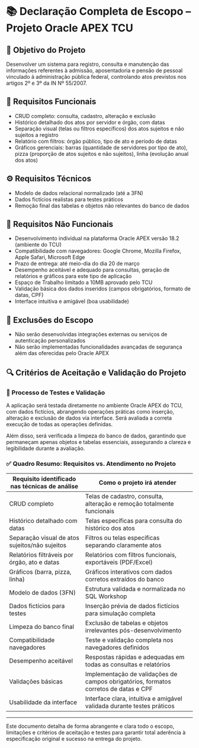 # 📚 Declaração Completa de Escopo – Projeto Oracle APEX TCU

## 🎯 Objetivo do Projeto
Desenvolver um sistema para registro, consulta e manutenção das informações referentes à admissão, aposentadoria e pensão de pessoal vinculado à administração pública federal, controlando atos previstos nos artigos 2º e 3º da IN Nº 55/2007.

## 🧩 Requisitos Funcionais
- CRUD completo: consulta, cadastro, alteração e exclusão
- Histórico detalhado dos atos por servidor e órgão, com datas
- Separação visual (telas ou filtros específicos) dos atos sujeitos e não sujeitos a registro
- Relatório com filtros: órgão público, tipo de ato e período de datas
- Gráficos gerenciais: barras (quantidade de servidores por tipo de ato), pizza (proporção de atos sujeitos e não sujeitos), linha (evolução anual dos atos)

## ⚙️ Requisitos Técnicos
- Modelo de dados relacional normalizado (até a 3FN)
- Dados fictícios realistas para testes práticos
- Remoção final das tabelas e objetos não relevantes do banco de dados

## 🚧 Requisitos Não Funcionais
- Desenvolvimento individual na plataforma Oracle APEX versão 18.2 (ambiente do TCU)
- Compatibilidade com navegadores: Google Chrome, Mozilla Firefox, Apple Safari, Microsoft Edge
- Prazo de entrega: até meio-dia do dia 20 de março
- Desempenho aceitável e adequado para consultas, geração de relatórios e gráficos para este tipo de aplicação
- Espaço de Trabalho limitado a 10MB aprovado pelo TCU
- Validação básica dos dados inseridos (campos obrigatórios, formato de datas, CPF)
- Interface intuitiva e amigável (boa usabilidade)

## 🚫 Exclusões do Escopo
- Não serão desenvolvidas integrações externas ou serviços de autenticação personalizados
- Não serão implementadas funcionalidades avançadas de segurança além das oferecidas pelo Oracle APEX

## 🔍 Critérios de Aceitação e Validação do Projeto

### 🧪 Processo de Testes e Validação
A aplicação será testada diretamente no ambiente Oracle APEX do TCU, com dados fictícios, abrangendo operações práticas como inserção, alteração e exclusão de dados via interface. Será avaliada a correta execução de todas as operações definidas.

Além disso, será verificada a limpeza do banco de dados, garantindo que permaneçam apenas objetos e tabelas essenciais, assegurando a clareza e legibilidade durante a avaliação.

### ✅ Quadro Resumo: Requisitos vs. Atendimento no Projeto
| Requisito identificado nas técnicas de análise | Como o projeto irá atender |
|-----------------------------------------------|----------------------------|
| CRUD completo                                 | Telas de cadastro, consulta, alteração e remoção totalmente funcionais |
| Histórico detalhado com datas                 | Telas específicas para consulta do histórico dos atos |
| Separação visual de atos sujeitos/não sujeitos| Filtros ou telas específicas separando claramente atos |
| Relatórios filtráveis por órgão, ato e datas  | Relatórios com filtros funcionais, exportáveis (PDF/Excel) |
| Gráficos (barra, pizza, linha)                | Gráficos interativos com dados corretos extraídos do banco |
| Modelo de dados (3FN)                         | Estrutura validada e normalizada no SQL Workshop |
| Dados fictícios para testes                   | Inserção prévia de dados fictícios para simulação completa |
| Limpeza do banco final                        | Exclusão de tabelas e objetos irrelevantes pós-desenvolvimento |
| Compatibilidade navegadores                   | Teste e validação completa nos navegadores definidos |
| Desempenho aceitável                          | Respostas rápidas e adequadas em todas as consultas e relatórios |
| Validações básicas                            | Implementação de validações de campos obrigatórios, formatos corretos de datas e CPF |
| Usabilidade da interface                      | Interface clara, intuitiva e amigável validada durante testes práticos |

---

Este documento detalha de forma abrangente e clara todo o escopo, limitações e critérios de aceitação e testes para garantir total aderência à especificação original e sucesso na entrega do projeto.

